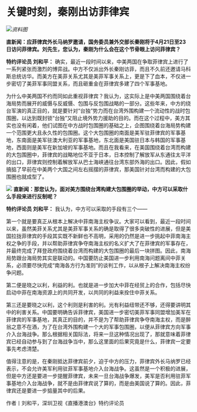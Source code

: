 # 关键时刻，秦刚出访菲律宾

![](https://inews.gtimg.com/om_bt/O8P9h4BSHW6pY6YbmjYHqQ8FaX9Jm7oVq_JHXfM0sJ-10AA/1000)_资料图_

**直新闻：应菲律宾外长马纳罗邀请，国务委员兼外交部长秦刚将于4月21日至23日访问菲律宾。刘先生，您认为，秦刚为什么会在这个节骨眼上访问菲律宾？**

**特约评论员 刘和平：**
确实，最近一段时间以来，中美两国在争取菲律宾上进行了一系列紧张而激烈的博弈战。中方不仅派出外长秦刚访菲，而且不久前还邀请马科斯总统访华。而美方在美菲关系尤其是美菲军事关系上，更是下了血本，不仅进一步密切了美菲军事同盟关系，而且砸重金在菲律宾多建了四个军事基地。

为什么中美两国不约而同如此重视菲律宾？我认为，这实际上是中美两国围绕着台海局势而展开的威慑与反威慑、包围与反包围战略的一部分。这些年来，中方的绕台军演的真正目的，就是要针对“台独”势力而在台湾外围构建一个流动性的战时包围圈，以达到既封锁“台独”又阻止境外势力援助的目的。而在这个过程中，美方其实也没有闲着，他们试图在中方战时包围圈的基础之上，企图围绕着台海局势构建一个范围更大且永久性的包围圈。这个大包围圈的南面是美军驻菲律宾的军事基地，东南面是美军驻澳大利亚的军事基地，东北面是美国驻日本与韩国的军事基地，西面则是美军在新加坡的军事基地。而且在我看来，在美国围绕着台湾而构建的大包围圈中，菲律宾的战略地位不亚于日本，日本控制了解放军从东通往太平洋的出口，菲律宾则控制着解放军从巴士海峡通往台湾东部外海的出口。因此，假如搞掂了早前在中美两个大国之间左右摇摆的菲律宾，那美国针对台湾而构建的大包围圈也就成型了。

![](https://inews.gtimg.com/om_bt/OlquDau4E613dM5HffKXToL2-2ZXdDlC67CCyCuC6VoHcAA/1000)
**直新闻：那您认为，面对美方围绕台湾构建大包围圈的举动，中方可以采取什么手段来进行反制呢？**

**特约评论员 刘和平：** 我认为，中方可以采取的手段有三个——

第一个就是要真正从根本上解决中菲南海主权争议。大家可以看到，最近一段时间以来，虽然美菲关系尤其是美菲军事关系的确是取得了很多突破性的进展，但是美国拉拢菲律宾的手段其实既不新鲜也不高明，采用的仍然是进一步挑起中菲南海主权之争的手段，并以帮助菲律宾争夺南海主权的名义扩大了在菲律宾的军事存在，并最终完成了拜登政府围绕着台湾而构建的大包围圈的最后一块拼图。因此，南海局势跟台海局势其实是联动的。中国要防止美国进一步利用南海问题离间中菲关系，必须要尽快完成“南海各方行为准则”的谈判工作，以从根子上解决南海主权纷争问题。

第二便是晓之以利，利益的利。也就是进一步加大中菲在经贸上的合作，包括尽快启动中菲在南海资源上的共同开发，以共同的利益来拴住中菲关系。

第三还是要晓之以利，这个利则是利害的利。光有利益纽带还不够，还得要讲明其中的利害关系。中国要明确告诉菲律宾，美国进一步密切美菲军事同盟增加美军在菲律宾的军事基地，其真正的目的，并不是为了帮助菲律宾争夺南海主权，而是醉翁之意不在酒，为了在台湾外围构建一个大的军事包围圈，以便从菲律宾方向军事介入台海战争。那么根据相关国际法，将来一旦这种情况出现了，那就意味着菲律宾已经自动参与到了台海战争当中，那么这里面的后果究竟是什么，菲律宾一定要事先考虑清楚。

值得注意的是，在秦刚抵达菲律宾前夕，迫于中方的压力，菲律宾外长马纳罗已经表示，不会允许美军利用驻菲军事基地介入台海战争。这虽然是一个积极的进展，但是中方还是要进一步提醒菲律宾，未来一旦台海战争爆发，美军是否利用驻菲军事基地介入台海战争，就不是由菲律宾说了算的，而是由美国说了算的。因此，菲律宾还是要进一步掂量其中的后果。

作者丨刘和平，深圳卫视《直播港澳台》特约评论员

